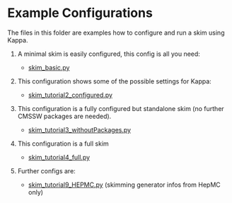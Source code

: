 Example Configurations
======================

The files in this folder are examples how to configure and run a skim using
Kappa.

1. A minimal skim is easily configured, this config is all you need:
   - [skim_basic.py](https://github.com/KIT-CMS/Kappa/blob/master/Skimming/examples/skim_tutorial1_basic.py "Open config file")

2. This configuration shows some of the possible settings for Kappa:
   - [skim_tutorial2_configured.py](https://github.com/KIT-CMS/Kappa/blob/master/Skimming/examples/skim_tutorial2_configured.py "Open config file")

3. This configuration is a fully configured but standalone skim 
   (no further CMSSW packages are needed).
   - [skim_tutorial3_withoutPackages.py](https://github.com/KIT-CMS/Kappa/blob/master/Skimming/examples/skim_tutorial3_withoutPackages.py "Open config file")

4. This configuration is a full skim
   - [skim_tutorial4_full.py](https://github.com/KIT-CMS/Kappa/blob/master/Skimming/examples/skim_tutorial4_full.py "Open config file")

9. Further configs are:
   - [skim_tutorial9_HEPMC.py](https://github.com/KIT-CMS/Kappa/blob/master/Skimming/examples/skim_tutorial9_HEPMC.py "Open config file")
     (skimming generator infos from HepMC only)
